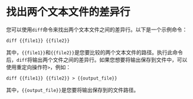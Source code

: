 # 找出两个文本文件的差异行

您可以使用`diff`命令来找出两个文本文件之间的差异行。以下是一个示例命令：

```
diff {{file1}} {{file2}}
```

其中，`{{file1}}`和`{{file2}}`是您要比较的两个文本文件的路径。执行此命令后，`diff`将输出两个文件之间的差异行。如果您想要将输出保存到文件中，可以使用重定向操作符`>`，例如：

```
diff {{file1}} {{file2}} > {{output_file}}
```

其中，`{{output_file}}`是您要将输出保存到的文件路径。